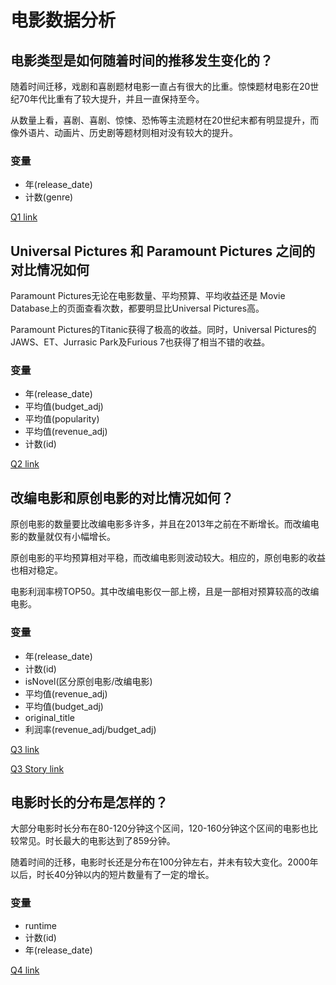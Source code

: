 # 电影数据分析

## 电影类型是如何随着时间的推移发生变化的？

随着时间迁移，戏剧和喜剧题材电影一直占有很大的比重。惊悚题材电影在20世纪70年代比重有了较大提升，并且一直保持至今。

从数量上看，喜剧、喜剧、惊悚、恐怖等主流题材在20世纪末都有明显提升，而像外语片、动画片、历史剧等题材则相对没有较大的提升。

### 变量

- 年(release_date)
- 计数(genre)

[Q1 link](https://public.tableau.com/profile/.2466#!/vizhome/1_4021/Q1)

## Universal Pictures 和 Paramount Pictures 之间的对比情况如何

Paramount Pictures无论在电影数量、平均预算、平均收益还是 Movie Database上的页面查看次数，都要明显比Universal Pictures高。

Paramount Pictures的Titanic获得了极高的收益。同时，Universal Pictures的JAWS、ET、Jurrasic Park及Furious 7也获得了相当不错的收益。

### 变量

- 年(release_date)
- 平均值(budget_adj)
- 平均值(popularity)
- 平均值(revenue_adj)
- 计数(id)

[Q2 link](https://public.tableau.com/profile/.2466#!/vizhome/1_4021/Q2)

## 改编电影和原创电影的对比情况如何？

原创电影的数量要比改编电影多许多，并且在2013年之前在不断增长。而改编电影的数量就仅有小幅增长。

原创电影的平均预算相对平稳，而改编电影则波动较大。相应的，原创电影的收益也相对稳定。

电影利润率榜TOP50。其中改编电影仅一部上榜，且是一部相对预算较高的改编电影。

### 变量

- 年(release_date)
- 计数(id)
- isNovel(区分原创电影/改编电影)
- 平均值(revenue_adj)
- 平均值(budget_adj)
- original_title
- 利润率(revenue_adj/budget_adj)

[Q3 link](https://public.tableau.com/profile/.2466#!/vizhome/1_4021/Q3)

[Q3 Story link](https://public.tableau.com/profile/.2466#!/vizhome/1_4021/Q3Story)

## 电影时长的分布是怎样的？

大部分电影时长分布在80-120分钟这个区间，120-160分钟这个区间的电影也比较常见。时长最大的电影达到了859分钟。

随着时间的迁移，电影时长还是分布在100分钟左右，并未有较大变化。2000年以后，时长40分钟以内的短片数量有了一定的增长。

### 变量

- runtime
- 计数(id)
- 年(release_date)

[Q4 link](https://public.tableau.com/profile/.2466#!/vizhome/1_4021/Q4)